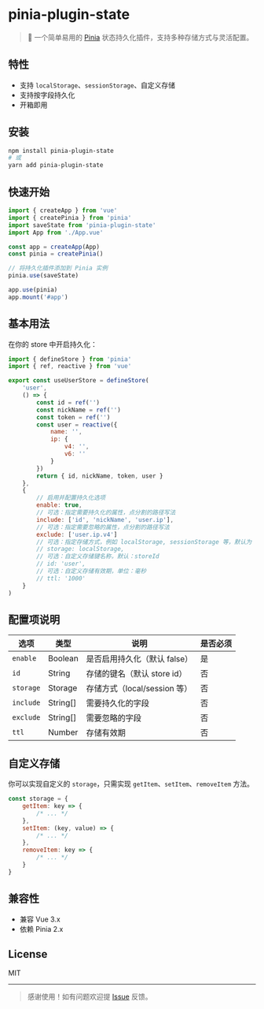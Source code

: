 # pinia-plugin-state

> 🌟 一个简单易用的 [Pinia](https://pinia.vuejs.org/) 状态持久化插件，支持多种存储方式与灵活配置。

## 特性

-   支持 `localStorage`、`sessionStorage`、自定义存储
-   支持按字段持久化
-   开箱即用

## 安装

```bash
npm install pinia-plugin-state
# 或
yarn add pinia-plugin-state
```

## 快速开始

```js
import { createApp } from 'vue'
import { createPinia } from 'pinia'
import saveState from 'pinia-plugin-state'
import App from './App.vue'

const app = createApp(App)
const pinia = createPinia()

// 将持久化插件添加到 Pinia 实例
pinia.use(saveState)

app.use(pinia)
app.mount('#app')
```

## 基本用法

在你的 store 中开启持久化：

```js
import { defineStore } from 'pinia'
import { ref, reactive } from 'vue'

export const useUserStore = defineStore(
    'user',
    () => {
        const id = ref('')
        const nickName = ref('')
        const token = ref('')
        const user = reactive({
            name: '',
            ip: {
                v4: '',
                v6: ''
            }
        })
        return { id, nickName, token, user }
    },
    {
        // 启用并配置持久化选项
        enable: true,
        // 可选：指定需要持久化的属性，点分割的路径写法
        include: ['id', 'nickName', 'user.ip'],
        // 可选：指定需要忽略的属性，点分割的路径写法
        exclude: ['user.ip.v4']
        // 可选：指定存储方式，例如 localStorage, sessionStorage 等，默认为 localStorage
        // storage: localStorage,
        // 可选：自定义存储键名称，默认：storeId
        // id: 'user',
        // 可选：自定义存储有效期，单位：毫秒
        // ttl: '1000'
    }
)
```

## 配置项说明

| 选项      | 类型     | 说明                         | 是否必须 |
| --------- | -------- | ---------------------------- | -------- |
| `enable`  | Boolean  | 是否启用持久化（默认 false） | 是       |
| `id`      | String   | 存储的键名（默认 store id）  | 否       |
| `storage` | Storage  | 存储方式（local/session 等） | 否       |
| `include` | String[] | 需要持久化的字段             | 否       |
| `exclude` | String[] | 需要忽略的字段               | 否       |
| `ttl`     | Number   | 存储有效期                   | 否       |

## 自定义存储

你可以实现自定义的 `storage`，只需实现 `getItem`、`setItem`、`removeItem` 方法。

```js
const storage = {
    getItem: key => {
        /* ... */
    },
    setItem: (key, value) => {
        /* ... */
    },
    removeItem: key => {
        /* ... */
    }
}
```

## 兼容性

-   兼容 Vue 3.x
-   依赖 Pinia 2.x

## License

MIT

---

> 感谢使用！如有问题欢迎提 [Issue](https://github.com/fubowen/pinia-plugin-persist/issues) 反馈。
